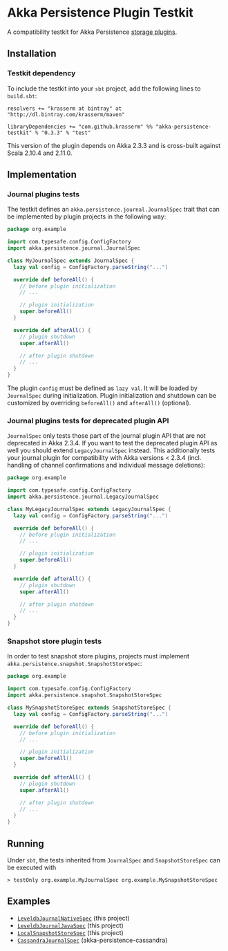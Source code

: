 Akka Persistence Plugin Testkit
===============================

A compatibility testkit for Akka Persistence [storage plugins](http://doc.akka.io/docs/akka/2.3.4/scala/persistence.html#storage-plugins).

Installation
------------

### Testkit dependency

To include the testkit into your `sbt` project, add the following lines to `build.sbt`:

    resolvers += "krasserm at bintray" at "http://dl.bintray.com/krasserm/maven"

    libraryDependencies += "com.github.krasserm" %% "akka-persistence-testkit" % "0.3.3" % "test"

This version of the plugin depends on Akka 2.3.3 and is cross-built against Scala 2.10.4 and 2.11.0.

Implementation
--------------

### Journal plugins tests

The testkit defines an `akka.persistence.journal.JournalSpec` trait that can be implemented by plugin projects in the following way:

```scala
package org.example

import com.typesafe.config.ConfigFactory
import akka.persistence.journal.JournalSpec

class MyJournalSpec extends JournalSpec {
  lazy val config = ConfigFactory.parseString("...")

  override def beforeAll() {
    // before plugin initialization
    // ...

    // plugin initialization
    super.beforeAll()
  }

  override def afterAll() {
    // plugin shutdown
    super.afterAll()

    // after plugin shutdown
    // ...
  }
}
```

The plugin `config` must be defined as `lazy val`. It will be loaded by `JournalSpec` during initialization. Plugin initialization and shutdown can be customized by overriding `beforeAll()` and `afterAll()` (optional).

### Journal plugins tests for deprecated plugin API

`JournalSpec` only tests those part of the journal plugin API that are not deprecated in Akka 2.3.4. If you want to test the deprecated plugin API as well you should extend `LegacyJournalSpec` instead. This additionally tests your journal plugin for compatibility with Akka versions < 2.3.4 (incl. handling of channel confirmations and individual message deletions):

```scala
package org.example

import com.typesafe.config.ConfigFactory
import akka.persistence.journal.LegacyJournalSpec

class MyLegacyJournalSpec extends LegacyJournalSpec {
  lazy val config = ConfigFactory.parseString("...")

  override def beforeAll() {
    // before plugin initialization
    // ...

    // plugin initialization
    super.beforeAll()
  }

  override def afterAll() {
    // plugin shutdown
    super.afterAll()

    // after plugin shutdown
    // ...
  }
}
```

### Snapshot store plugin tests

In order to test snapshot store plugins, projects must implement `akka.persistence.snapshot.SnapshotStoreSpec`:

```scala
package org.example

import com.typesafe.config.ConfigFactory
import akka.persistence.snapshot.SnapshotStoreSpec

class MySnapshotStoreSpec extends SnapshotStoreSpec {
  lazy val config = ConfigFactory.parseString("...")

  override def beforeAll() {
    // before plugin initialization
    // ...

    // plugin initialization
    super.beforeAll()
  }

  override def afterAll() {
    // plugin shutdown
    super.afterAll()

    // after plugin shutdown
    // ...
  }
}
```

Running
-------

Under `sbt`, the tests inherited from `JournalSpec` and `SnapshotStoreSpec` can be executed with

    > testOnly org.example.MyJournalSpec org.example.MySnapshotStoreSpec

Examples
--------

- [`LeveldbJournalNativeSpec`](https://github.com/krasserm/akka-persistence-testkit/blob/master/src/test/scala/akka/persistence/journal/leveldb/LeveldbJournalNativeSpec.scala) (this project)
- [`LeveldbJournalJavaSpec`](https://github.com/krasserm/akka-persistence-testkit/blob/master/src/test/scala/akka/persistence/journal/leveldb/LeveldbJournalJavaSpec.scala) (this project)
- [`LocalSnapshotStoreSpec`](https://github.com/krasserm/akka-persistence-testkit/blob/master/src/test/scala/akka/persistence/snapshot/local/LocalSnapshotStoreSpec.scala) (this project)
- [`CassandraJournalSpec`](https://github.com/krasserm/akka-persistence-cassandra/blob/master/src/test/scala/akka/persistence/journal/cassandra/CassandraJournalSpec.scala) (akka-persistence-cassandra)
